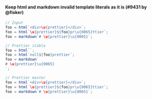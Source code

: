 #### Keep html and markdown invalid template literals as it is (#9431 by @fisker)

<!-- prettier-ignore -->
```js
// Input
foo = html`<div>\u{prettier}</div>`;
foo = html`\u{prettier}${foo}pr\u{0065}ttier`;
foo = markdown`# \u{prettier}\u{0065}`;

// Prettier stable
foo = html``;
foo = html`null${foo}prettier`;
foo = markdown`
# \u{prettier}\u{0065}
`;

// Prettier master
foo = html`<div>\u{prettier}</div>`;
foo = html`\u{prettier}${foo}pr\u{0065}ttier`;
foo = markdown`# \u{prettier}\u{0065}`;
```
